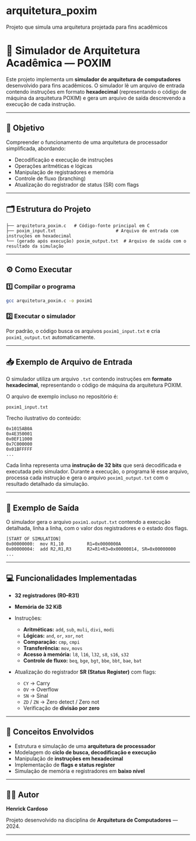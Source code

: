 # arquitetura_poxim
Projeto que simula uma arquitetura projetada para fins acadêmicos
# 🧮 Simulador de Arquitetura Acadêmica — POXIM

Este projeto implementa um **simulador de arquitetura de computadores** desenvolvido para fins acadêmicos.
O simulador lê um arquivo de entrada contendo instruções em formato **hexadecimal** (representando o código de máquina da arquitetura POXIM) e gera um arquivo de saída descrevendo a execução de cada instrução.

---

## 🎯 Objetivo

Compreender o funcionamento de uma arquitetura de processador simplificada, abordando:

* Decodificação e execução de instruções
* Operações aritméticas e lógicas
* Manipulação de registradores e memória
* Controle de fluxo (branching)
* Atualização do registrador de status (SR) com flags

---

## 🗂️ Estrutura do Projeto

```
├── arquitetura_poxim.c   # Código-fonte principal em C
├── poxim_input.txt                       # Arquivo de entrada com instruções em hexadecimal
└── (gerado após execução) poxim_output.txt  # Arquivo de saída com o resultado da simulação
```

---

## ⚙️ Como Executar

### 1️⃣ Compilar o programa

```bash
gcc arquitetura_poxim.c -o poxim1
```

### 2️⃣ Executar o simulador

Por padrão, o código busca os arquivos `poxim1_input.txt` e cria `poxim1_output.txt` automaticamente.

---

## 📥 Exemplo de Arquivo de Entrada

O simulador utiliza um arquivo `.txt` contendo instruções em **formato hexadecimal**, representando o código de máquina da arquitetura POXIM.

O arquivo de exemplo incluso no repositório é:

```
poxim1_input.txt
```

Trecho ilustrativo do conteúdo:

```text
0x1015AB0A
0x4E350001
0x0EF11000
0x7C000000
0x01BFFFFF
...
```

Cada linha representa uma **instrução de 32 bits** que será decodificada e executada pelo simulador.
Durante a execução, o programa lê esse arquivo, processa cada instrução e gera o arquivo `poxim1_output.txt` com o resultado detalhado da simulação.

---

## 🧾 Exemplo de Saída

O simulador gera o arquivo `poxim1.output.txt` contendo a execução detalhada, linha a linha, com o valor dos registradores e o estado dos flags.

```
[START OF SIMULATION]
0x00000000:  mov R1,10         R1=0x0000000A
0x00000004:  add R2,R1,R3      R2=R1+R3=0x00000014, SR=0x00000000
...
```

---

## 💻 Funcionalidades Implementadas

* **32 registradores (R0–R31)**
* **Memória de 32 KiB**
* Instruções:

  * **Aritméticas:** `add`, `sub`, `muli`, `divi`, `modi`
  * **Lógicas:** `and`, `or`, `xor`, `not`
  * **Comparação:** `cmp`, `cmpi`
  * **Transferência:** `mov`, `movs`
  * **Acesso à memória:** `l8`, `l16`, `l32`, `s8`, `s16`, `s32`
  * **Controle de fluxo:** `beq`, `bge`, `bgt`, `bbe`, `bbt`, `bae`, `bat`
* Atualização do registrador **SR (Status Register)** com flags:

  * `CY` → Carry
  * `OV` → Overflow
  * `SN` → Sinal
  * `ZD` / `ZN` → Zero detect / Zero not
  * Verificação de **divisão por zero**

---

## 🧠 Conceitos Envolvidos

* Estrutura e simulação de uma **arquitetura de processador**
* Modelagem do **ciclo de busca, decodificação e execução**
* Manipulação de **instruções em hexadecimal**
* Implementação de **flags e status register**
* Simulação de memória e registradores em **baixo nível**

---

## 👨‍💻 Autor

**Henrick Cardoso**

Projeto desenvolvido na disciplina de **Arquitetura de Computadores** — 2024.

---
